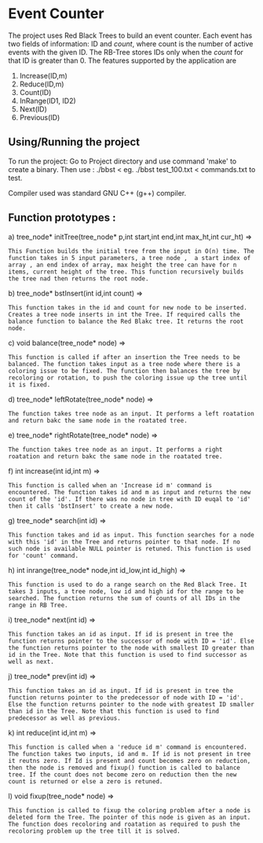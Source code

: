 # **Event Counter**

The project uses Red Black Trees to build an event counter. 
Each event has two fields of information: ID and *count*, where count is the number of active events with the given ID.
The RB-Tree stores IDs only when the *count* for that ID is greater than 0.
The features supported by the application are 
1. Increase(ID,m)
2. Reduce(ID,m)
3. Count(ID)
4. InRange(ID1, ID2)
5. Next(ID)
6. Previous(ID)

## **Using/Running the project**

To run the project:
	Go to Project directory and use command 'make' to create a binary.
	Then use : ./bbst <test filename> < <command filename>
		eg. ./bbst test_100.txt < commands.txt 
	to test.

Compiler used was standard GNU C++ (g++) compiler. 

## **Function prototypes :**

a) tree_node* initTree(tree_node* p,int start,int end,int max_ht,int cur_ht) => 

	This Function builds the initial tree from the input in O(n) time. The function takes in 5 input parameters, a tree node ,  a start index of array , an end index of array, max height the tree can have for n items, current height of the tree. This function recursively builds the tree nad then returns the root node.

b) tree_node* bstInsert(int id,int count) =>
	
	This function takes in the id and count for new node to be inserted. Creates a tree node inserts in int the Tree. If required calls the balance function to balance the Red Blakc tree. It returns the root node.

c) void balance(tree_node* node) =>
	
	This function is called if after an insertion the Tree needs to be balanced. The function takes input as a tree node where there is a coloring issue to be fixed. The function then balances the tree by recoloring or rotation, to push the coloring issue up the tree until it is fixed.

d) tree_node* leftRotate(tree_node* node) =>

	The function takes tree node as an input. It performs a left roatation and return bakc the same node in the roatated tree.

e) tree_node* rightRotate(tree_node* node) =>

	The function takes tree node as an input. It performs a right roatation and return bakc the same node in the roatated tree.

f) int increase(int id,int m) =>
	
	This function is called when an 'Increase id m' command is encountered. The function takes id and m as input and returns the new count of the 'id'. If there was no node in tree with ID euqal to 'id' then it calls 'bstInsert' to create a new node.

g) tree_node* search(int id) =>

	This function takes and id as input. This function searches for a node with this 'id' in the Tree and returns pointer to that node. If no such node is available NULL pointer is retuned. This function is used for 'count' command.

h) int inrange(tree_node* node,int id_low,int id_high) =>
	
	This function is used to do a range search on the Red Black Tree. It takes 3 inputs, a tree node, low id and high id for the range to be searched. The function returns the sum of counts of all IDs in the range in RB Tree.

i) tree_node* next(int id) =>
	
	This function takes an id as input. If id is present in tree the function returns pointer to the successor of node with ID = 'id'. Else the function returns pointer to the node with smallest ID greater than id in the Tree. Note that this function is used to find successor as well as next.

j) tree_node* prev(int id) =>
	
	This function takes an id as input. If id is present in tree the function returns pointer to the predecessor of node with ID = 'id'. Else the function returns pointer to the node with greatest ID smaller than id in the Tree. Note that this function is used to find predecessor as well as previous.

k) int reduce(int id,int m) =>

	This function is called when a 'reduce id m' command is encountered. The function takes two inputs, id and m. If id is not present in tree it reutns zero. If Id is present and count becomes zero on reduction, then the node is removed and fixup() function is called to balance tree. If the count does not become zero on reduction then the new count is returned or else a zero is retuned.

l) void fixup(tree_node* node) =>

	This function is called to fixup the coloring problem after a node is deleted form the Tree. The pointer of this node is given as an input. The function does recoloring and roatation as required to push the recoloring problem up the tree till it is solved.




